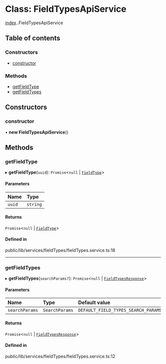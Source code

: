 # Class: FieldTypesApiService

[index](../wiki/index).[<internal>](../wiki/index.%3Cinternal%3E).FieldTypesApiService

## Table of contents

### Constructors

- [constructor](../wiki/index.%3Cinternal%3E.FieldTypesApiService#constructor)

### Methods

- [getFieldType](../wiki/index.%3Cinternal%3E.FieldTypesApiService#getfieldtype)
- [getFieldTypes](../wiki/index.%3Cinternal%3E.FieldTypesApiService#getfieldtypes)

## Constructors

### constructor

• **new FieldTypesApiService**()

## Methods

### getFieldType

▸ **getFieldType**(`uuid`): `Promise`<``null`` \| [`FieldType`](../wiki/index.%3Cinternal%3E.FieldType)\>

#### Parameters

| Name | Type |
| :------ | :------ |
| `uuid` | `string` |

#### Returns

`Promise`<``null`` \| [`FieldType`](../wiki/index.%3Cinternal%3E.FieldType)\>

#### Defined in

public/lib/services/fieldTypes/fieldTypes.service.ts:18

___

### getFieldTypes

▸ **getFieldTypes**(`searchParams?`): `Promise`<``null`` \| [`FieldTypesResponse`](../wiki/index.%3Cinternal%3E#fieldtypesresponse)\>

#### Parameters

| Name | Type | Default value |
| :------ | :------ | :------ |
| `searchParams` | `SearchParams` | `DEFAULT_FIELD_TYPES_SEARCH_PARAMS` |

#### Returns

`Promise`<``null`` \| [`FieldTypesResponse`](../wiki/index.%3Cinternal%3E#fieldtypesresponse)\>

#### Defined in

public/lib/services/fieldTypes/fieldTypes.service.ts:12
